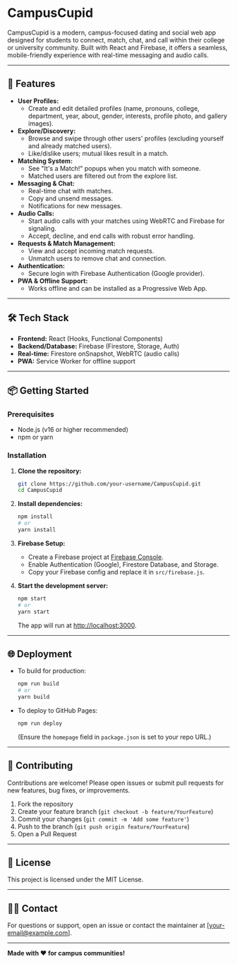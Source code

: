# CampusCupid

CampusCupid is a modern, campus-focused dating and social web app designed for students to connect, match, chat, and call within their college or university community. Built with React and Firebase, it offers a seamless, mobile-friendly experience with real-time messaging and audio calls.

---

## 🚀 Features

- **User Profiles:**
  - Create and edit detailed profiles (name, pronouns, college, department, year, about, gender, interests, profile photo, and gallery images).
- **Explore/Discovery:**
  - Browse and swipe through other users' profiles (excluding yourself and already matched users).
  - Like/dislike users; mutual likes result in a match.
- **Matching System:**
  - See "It's a Match!" popups when you match with someone.
  - Matched users are filtered out from the explore list.
- **Messaging & Chat:**
  - Real-time chat with matches.
  - Copy and unsend messages.
  - Notifications for new messages.
- **Audio Calls:**
  - Start audio calls with your matches using WebRTC and Firebase for signaling.
  - Accept, decline, and end calls with robust error handling.
- **Requests & Match Management:**
  - View and accept incoming match requests.
  - Unmatch users to remove chat and connection.
- **Authentication:**
  - Secure login with Firebase Authentication (Google provider).
- **PWA & Offline Support:**
  - Works offline and can be installed as a Progressive Web App.

---

## 🛠️ Tech Stack

- **Frontend:** React (Hooks, Functional Components)
- **Backend/Database:** Firebase (Firestore, Storage, Auth)
- **Real-time:** Firestore onSnapshot, WebRTC (audio calls)
- **PWA:** Service Worker for offline support

---

## 📦 Getting Started

### Prerequisites
- Node.js (v16 or higher recommended)
- npm or yarn

### Installation
1. **Clone the repository:**
   ```bash
   git clone https://github.com/your-username/CampusCupid.git
   cd CampusCupid
   ```
2. **Install dependencies:**
   ```bash
   npm install
   # or
   yarn install
   ```
3. **Firebase Setup:**
   - Create a Firebase project at [Firebase Console](https://console.firebase.google.com/).
   - Enable Authentication (Google), Firestore Database, and Storage.
   - Copy your Firebase config and replace it in `src/firebase.js`.

4. **Start the development server:**
   ```bash
   npm start
   # or
   yarn start
   ```
   The app will run at [http://localhost:3000](http://localhost:3000).

---

## 🌐 Deployment

- To build for production:
  ```bash
  npm run build
  # or
  yarn build
  ```
- To deploy to GitHub Pages:
  ```bash
  npm run deploy
  ```
  (Ensure the `homepage` field in `package.json` is set to your repo URL.)

---

## 🤝 Contributing

Contributions are welcome! Please open issues or submit pull requests for new features, bug fixes, or improvements.

1. Fork the repository
2. Create your feature branch (`git checkout -b feature/YourFeature`)
3. Commit your changes (`git commit -m 'Add some feature'`)
4. Push to the branch (`git push origin feature/YourFeature`)
5. Open a Pull Request

---

## 📄 License

This project is licensed under the MIT License.

---

## 🙋‍♂️ Contact

For questions or support, open an issue or contact the maintainer at [your-email@example.com].

---

**Made with ❤️ for campus communities!** 